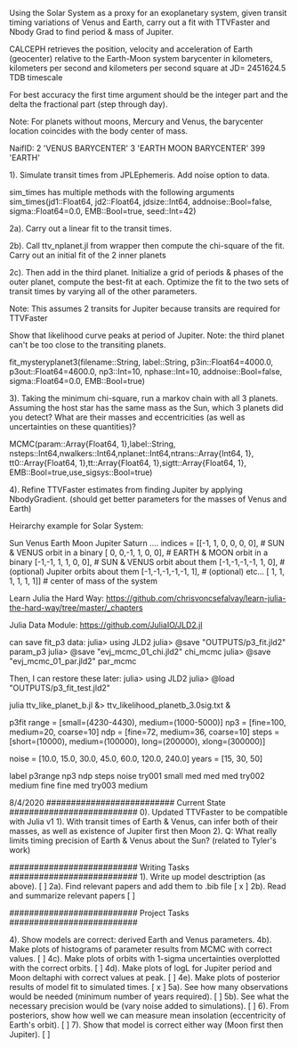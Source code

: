 Using the Solar System as a proxy for an exoplanetary system, 
given transit timing variations of Venus and Earth, carry out
a fit with TTVFaster and Nbody Grad to find period & mass of Jupiter.

CALCEPH 
retrieves the position, velocity and acceleration of Earth (geocenter) relative
to the Earth-Moon system barycenter in kilometers, kilometers per second and
kilometers per second square at JD= 2451624.5 TDB timescale

For best accuracy the first time argument should be the integer part 
and the delta the fractional part (step through day).

Note: For planets without moons, Mercury and Venus, 
the barycenter location coincides with the body center of mass. 

NaifID: 
      2           'VENUS BARYCENTER'
      3           'EARTH MOON BARYCENTER'
      399         'EARTH'

1). Simulate transit times from JPLEphemeris. Add noise option to data.

sim_times has multiple methods with the following arguments
sim_times(jd1::Float64, jd2::Float64, jdsize::Int64, 
    addnoise::Bool=false, sigma::Float64=0.0, EMB::Bool=true, seed::Int=42)

2a). Carry out a linear fit to the transit times. 

2b). Call ttv_nplanet.jl from wrapper then compute the chi-square 
of the fit. Carry out an initial fit of the 2 inner planets

2c). Then add in the third planet. Initialize a grid of periods & 
phases of the outer planet, compute the best-fit at each.
Optimize the fit to the two sets of transit times by varying all of the
other parameters. 

Note: This assumes 2 transits for Jupiter because transits are required for TTVFaster

Show that likelihood curve peaks at period of Jupiter.
Note: the third planet can't be too close to the transiting planets.

fit_mysteryplanet3(filename::String, label::String,
  p3in::Float64=4000.0, p3out::Float64=4600.0, np3::Int=10, nphase::Int=10, 
  addnoise::Bool=false, sigma::Float64=0.0, EMB::Bool=true)

3).  Taking the minimum chi-square, run a markov chain with
all 3 planets.  Assuming the host star has the same mass
as the Sun, which 3 planets did you detect?  What are their
masses and eccentricities (as well as uncertainties on these
quantities)?

MCMC(param::Array{Float64, 1},label::String,
  nsteps::Int64,nwalkers::Int64,nplanet::Int64,ntrans::Array{Int64, 1},
  tt0::Array{Float64, 1},tt::Array{Float64, 1},sigtt::Array{Float64, 1},
  EMB::Bool=true,use_sigsys::Bool=true)  

4). Refine TTVFaster estimates from finding Jupiter by applying NbodyGradient.
(should get better parameters for the masses of Venus and Earth)

Heirarchy example for Solar System:

Sun Venus Earth Moon Jupiter Saturn ....
indices = [[-1, 1, 0, 0, 0, 0],  # SUN & VENUS orbit in a binary
           [ 0, 0,-1, 1, 0, 0],  # EARTH & MOON orbit in a binary 
           [-1,-1, 1, 1, 0, 0],  # SUN & VENUS orbit about them 
           [-1,-1,-1,-1, 1, 0],	 # (optional) Jupiter orbits about them
           [-1,-1,-1,-1,-1, 1],	 # (optional) etc...
           [ 1, 1, 1, 1, 1, 1]]  # center of mass of the system

Learn Julia the Hard Way:
https://github.com/chrisvoncsefalvay/learn-julia-the-hard-way/tree/master/_chapters

Julia Data Module:
https://github.com/JuliaIO/JLD2.jl

can save fit_p3 data:
julia> using JLD2
julia> @save "OUTPUTS/p3_fit.jld2" param_p3
julia> @save "evj_mcmc_01_chi.jld2" chi_mcmc
julia> @save "evj_mcmc_01_par.jld2" par_mcmc

Then, I can restore these later:
julia> using JLD2
julia> @load "OUTPUTS/p3_fit_test.jld2"

julia ttv_like_planet_b.jl &> ttv_likelihood_planetb_3.0sig.txt &

p3fit range = [small=(4230-4430), medium=(1000-5000)] <!-- large=(500-5000), xlarge=(500-10000) for plotting detection only --> 
np3 = [fine=100, medium=20, coarse=10] <!-- xfine=1000 -->
ndp = [fine=72, medium=36, coarse=10] <!-- xfine=120 -->
steps = [short=(10000), medium=(100000), long=(200000), xlong=(300000)]

noise = [10.0, 15.0, 30.0, 45.0, 60.0, 120.0, 240.0] <!-- which of these are realistic? -->
years = [15, 30, 50]

label 	p3range  np3   ndp   steps	noise
try001	small    med   med   med 
try002	medium	 fine	 fine  med
try003	medium	 

8/4/2020
##########################	Current State	##########################
0). Updated TTVFaster to be compatible with Julia v1
1). With transit times of Earth & Venus, can infer both of
their masses, as well as existence of Jupiter first then Moon
2). Q: What really limits timing precision of Earth & Venus
about the Sun? (related to Tyler's work)

<!-- 3). The masses inferred with sufficient data are good, although
still a bit more discrepant than I would like:  I need to
implement an N-body fit. -->

##########################	Writing Tasks	##########################
1). Write up model desctription (as above). [ ]
2a). Find relevant papers and add them to .bib file [ x ]
2b). Read and summarize relevant papers [ ]

##########################  Project Tasks ##########################
<!-- 1). Makes plots of the contributions of individual bodies (including the ones we are neglecting). [ x ]
2a). Add in the option for Moon. [ x ]
2b). Fit for Moon deltaphi. [ x ]
3). Create slurm file to run multiple grids on hyak.mox [ x ] -->
4). Show models are correct: derived Earth and Venus parameters.
4b). Make plots of histograms of parameter results from MCMC with correct values. [ ]
4c). Make plots of orbits with 1-sigma uncertainties overplotted with the correct orbits. [ ]
4d). Make plots of logL for Jupiter period and Moon deltaphi with correct values at peak. [ ]
4e). Make plots of posterior results of model fit to simulated times. [ x ] 
5a). See how many observations would be needed (minimum number of years required). [ ]
5b). See what the necessary precision would be (vary noise added to simulations). [ ]
6). From posteriors, show how well we can measure mean insolation (eccentricity of Earth's orbit). [ ]
7). Show that model is correct either way (Moon first then Jupiter). [ ]

<!-- ##########################	Optional Tasks	##########################
3). Figure out what the actual expected timing precision
would be (limited by stellar noise -- related to Tyler's work). 
3a). Could use existing telescope precision info
5). See if we can detect Mars [ ] or Saturn.
8). Figure out whether the Earth-Moon barycenter offset causes
bias in measurements and if so, why.
9a). Figure out how to speed things up so I can do a global
search, and explore duration & error bar dependence. 
9b). Do inverse matrix fitting for linear parameters (Jupiter period & Moon deltaphi) to speed things up (might be more robust).
9c). Maybe make a type to hold the pre-computed Laplace coefficents,
and pass this to routines, or create a closure for this.
13a). Make model of actual transit light curves (as opposed to just transit times).
13b). Show how well constrained densities are (for Earth and Venus).
13c). Show how well constrained densities are for Sun.
14a). Using TTVFaster for first estimate, do NBody Gradient fit. [ ]
14b). Compare TTVFaster and NBody Grad fits. [ ] -->


